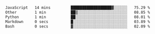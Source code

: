 <!--START_SECTION:waka-->

```txt
JavaScript   14 mins         ██████████████████▓░░░░░░   75.29 %
Other        1 min           ██▒░░░░░░░░░░░░░░░░░░░░░░   08.85 %
Python       1 min           ██░░░░░░░░░░░░░░░░░░░░░░░   08.01 %
Markdown     0 secs          █░░░░░░░░░░░░░░░░░░░░░░░░   03.89 %
Bash         0 secs          ▓░░░░░░░░░░░░░░░░░░░░░░░░   02.09 %
```

<!--END_SECTION:waka--> 
 
